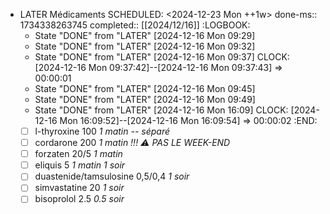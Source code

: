 - LATER Médicaments
  SCHEDULED: <2024-12-23 Mon ++1w>
  done-ms:: 1734338263745
  completed:: [[2024/12/16]]
  :LOGBOOK:
  * State "DONE" from "LATER" [2024-12-16 Mon 09:29]
  * State "DONE" from "LATER" [2024-12-16 Mon 09:32]
  * State "DONE" from "LATER" [2024-12-16 Mon 09:37]
  CLOCK: [2024-12-16 Mon 09:37:42]--[2024-12-16 Mon 09:37:43] =>  00:00:01
  * State "DONE" from "LATER" [2024-12-16 Mon 09:45]
  * State "DONE" from "LATER" [2024-12-16 Mon 09:49]
  * State "DONE" from "LATER" [2024-12-16 Mon 16:09]
  CLOCK: [2024-12-16 Mon 16:09:52]--[2024-12-16 Mon 16:09:54] =>  00:00:02
  :END:
  + [ ] l-thyroxine 100 _1 matin -- séparé_
  + [ ] cordarone 200 _1 matin_ *!!! ⚠️ PAS LE WEEK-END*
  + [ ] forzaten 20/5 _1 matin_
  + [ ] eliquis 5 _1 matin 1 soir_
  + [ ] duastenide/tamsulosine 0,5/0,4 _1 soir_
  + [ ] simvastatine 20 _1 soir_
  + [ ] bisoprolol 2.5 _0.5 soir_